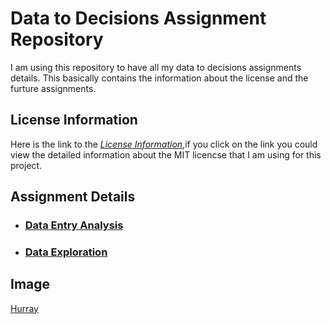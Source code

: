 # Data to Decisions Assignment Repository
I am using this repository to have all my data to decisions assignments details. This basically contains the information about the license and the furture assignments.

## License Information  
Here is the link to the [_License Information_](https://github.com/anitha1987/anithaD2D/blob/master/LICENSE),if you click on the link you could view the detailed information about the MIT licencse that I am using for this project.

## Assignment Details
* ### [**Data Entry Analysis**]() 
 
* ### [**Data Exploration**]()  

## Image
[Hurray](https://www.google.com/imgres?imgurl=https%3A%2F%2Fi.pinimg.com%2Foriginals%2F8d%2Fbf%2F34%2F8dbf342af7b6fe587ff12983da88b02e.jpg&imgrefurl=https%3A%2F%2Fwww.pinterest.com%2Fpin%2F297870962834449589%2F&docid=02pZyWPlaNSAkM&tbnid=t_pK_MsoGvkt1M%3A&vet=10ahUKEwij5ZCZ0MnkAhUQHqwKHatXAQoQMwhnKA0wDQ..i&w=1000&h=669&bih=657&biw=1366&q=hurray&ved=0ahUKEwij5ZCZ0MnkAhUQHqwKHatXAQoQMwhnKA0wDQ&iact=mrc&uact=8)
 

